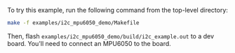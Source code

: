 To try this example, run the following command from the top-level directory:
```bash
make -f examples/i2c_mpu6050_demo/Makefile
```

Then, flash `examples/i2c_mpu6050_demo/build/i2c_example.out` to a dev board. You'll need to connect an MPU6050 to the board.
